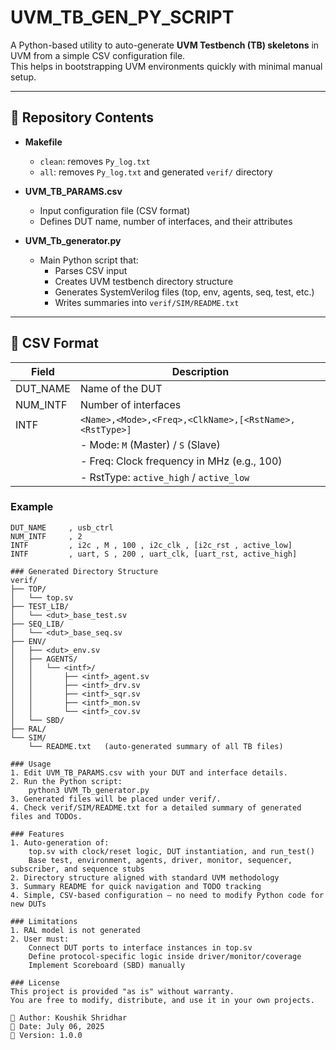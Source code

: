 # UVM_TB_GEN_PY_SCRIPT

A Python-based utility to auto-generate **UVM Testbench (TB) skeletons** in UVM from a simple CSV configuration file.  
This helps in bootstrapping UVM environments quickly with minimal manual setup.

---

## 📂 Repository Contents

- **Makefile**
  - `clean`: removes `Py_log.txt`
  - `all`: removes `Py_log.txt` and generated `verif/` directory

- **UVM_TB_PARAMS.csv**
  - Input configuration file (CSV format)
  - Defines DUT name, number of interfaces, and their attributes

- **UVM_Tb_generator.py**
  - Main Python script that:
    - Parses CSV input
    - Creates UVM testbench directory structure
    - Generates SystemVerilog files (top, env, agents, seq, test, etc.)
    - Writes summaries into `verif/SIM/README.txt`

---

## 📝 CSV Format

| Field      | Description                                                                 |
|------------|-----------------------------------------------------------------------------|
| DUT_NAME   | Name of the DUT                                                             |
| NUM_INTF   | Number of interfaces                                                        |
| INTF       | `<Name>,<Mode>,<Freq>,<ClkName>,[<RstName>,<RstType>]`                      |
|            | - Mode: `M` (Master) / `S` (Slave)                                          |
|            | - Freq: Clock frequency in MHz (e.g., 100)                                  |
|            | - RstType: `active_high` / `active_low`                                     |

### Example
```csv
DUT_NAME     , usb_ctrl
NUM_INTF     , 2
INTF         , i2c , M , 100 , i2c_clk , [i2c_rst , active_low]
INTF         , uart, S , 200 , uart_clk, [uart_rst, active_high]

### Generated Directory Structure
verif/
├── TOP/
│   └── top.sv
├── TEST_LIB/
│   └── <dut>_base_test.sv
├── SEQ_LIB/
│   └── <dut>_base_seq.sv
├── ENV/
│   ├── <dut>_env.sv
│   ├── AGENTS/
│   │   └── <intf>/
│   │       ├── <intf>_agent.sv
│   │       ├── <intf>_drv.sv
│   │       ├── <intf>_sqr.sv
│   │       ├── <intf>_mon.sv
│   │       └── <intf>_cov.sv
│   └── SBD/
├── RAL/
└── SIM/
    └── README.txt   (auto-generated summary of all TB files)

### Usage
1. Edit UVM_TB_PARAMS.csv with your DUT and interface details.
2. Run the Python script:
    python3 UVM_Tb_generator.py
3. Generated files will be placed under verif/.
4. Check verif/SIM/README.txt for a detailed summary of generated files and TODOs.

### Features
1. Auto-generation of:
    top.sv with clock/reset logic, DUT instantiation, and run_test()
    Base test, environment, agents, driver, monitor, sequencer, subscriber, and sequence stubs
2. Directory structure aligned with standard UVM methodology
3. Summary README for quick navigation and TODO tracking
4. Simple, CSV-based configuration — no need to modify Python code for new DUTs

### Limitations
1. RAL model is not generated
2. User must:
    Connect DUT ports to interface instances in top.sv
    Define protocol-specific logic inside driver/monitor/coverage
    Implement Scoreboard (SBD) manually

### License
This project is provided "as is" without warranty.
You are free to modify, distribute, and use it in your own projects.

👤 Author: Koushik Shridhar  
📅 Date: July 06, 2025  
🔖 Version: 1.0.0



